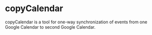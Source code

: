 # copyCalendar
copyCalendar is a tool for one-way synchronization of events from one Google Calendar to second Google Calendar. 
